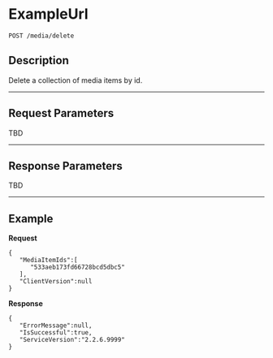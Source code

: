 # ExampleUrl

    POST /media/delete

## Description

Delete a collection of media items by id.

***

## Request Parameters

TBD

***

## Response Parameters

TBD

***

## Example
**Request**

	{
	   "MediaItemIds":[
		  "533aeb173fd66728bcd5dbc5"
	   ],
	   "ClientVersion":null
	}

**Response**

	{
	   "ErrorMessage":null,
	   "IsSuccessful":true,
	   "ServiceVersion":"2.2.6.9999"
	}
